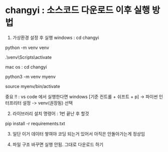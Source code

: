 # changyi : 소스코드 다운로드 이후 실행 방법

1. 가상환경 설정 후 실행
windows : cd changyi

python -m venv venv

.\venv\Scripts\activate

mac os : cd changyi 

python3 -m venv myenv

source myenv/bin/activate

중요 !! : vs code 에서 실행한다면 windows [기준 컨트롤 + 쉬프트 + p] -> 파이썬 인터프리터 설정 -> venv(권장됨) 선택

2. 라이브러리 설치 명령어 : 1번 끝난 후 할것

pip install -r requirements.txt

3. 일단 이거 데이터 쌓여야 코딩 되는거 있어서 아직은 안돌아가는게 정상임

4. 파일 구조 바꾸면 실행 안됨. 그대로 다운로드 하기
